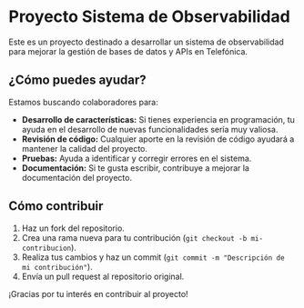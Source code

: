 # Proyecto Sistema de Observabilidad

Este es un proyecto destinado a desarrollar un sistema de observabilidad para mejorar la gestión de bases de datos y APIs en Telefónica.

## ¿Cómo puedes ayudar?

Estamos buscando colaboradores para:

- **Desarrollo de características:** Si tienes experiencia en programación, tu ayuda en el desarrollo de nuevas funcionalidades sería muy valiosa.
- **Revisión de código:** Cualquier aporte en la revisión de código ayudará a mantener la calidad del proyecto.
- **Pruebas:** Ayuda a identificar y corregir errores en el sistema.
- **Documentación:** Si te gusta escribir, contribuye a mejorar la documentación del proyecto.

## Cómo contribuir

1. Haz un fork del repositorio.
2. Crea una rama nueva para tu contribución (`git checkout -b mi-contribucion`).
3. Realiza tus cambios y haz un commit (`git commit -m "Descripción de mi contribución"`).
4. Envía un pull request al repositorio original.

¡Gracias por tu interés en contribuir al proyecto!
